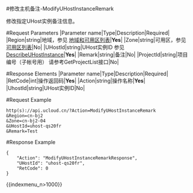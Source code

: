 #修改主机备注-ModifyUHostInstanceRemark

修改指定UHost实例备注信息。

#Request Parameters
|Parameter name|Type|Description|Required|
|Region|string|地域，参见 [地域和可用区列表](../summary/regionlist.html)|**Yes**|
|Zone|string|可用区，参见 [可用区列表](../summary/regionlist.html)|No|
|UHostId|string|UHost实例ID 参见 [DescribeUHostInstance](describe_uhost_instance.html)|**Yes**|
|Remark|string|备注|No|
|ProjectId|string|项目编号（子帐号用） 请参考GetProjectList接口|No|


#Response Elements
|Parameter name|Type|Description|Required|
|RetCode|int|操作返回码|**Yes**|
|Action|string|操作名称|**Yes**|
|UhostId|string|UHost实例ID|No|

#Request Example
```
http(s)://api.ucloud.cn/?Action=ModifyUHostInstanceRemark
&Region=cn-bj2
&Zone=cn-bj2-04
&UHostId=uhost-qs20fr
&Remark=Test
```
#Response Example
```
{
    "Action": "ModifyUHostInstanceRemarkResponse",
    "UHostId": "uhost-qs20fr",
    "RetCode": 0
}
```

{{indexmenu_n>1000}}
